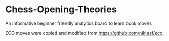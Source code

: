 # Chess-Opening-Theories
An informative beginner friendly analytics board to learn book moves 

ECO moves were copied and modified from https://github.com/niklasf/eco.